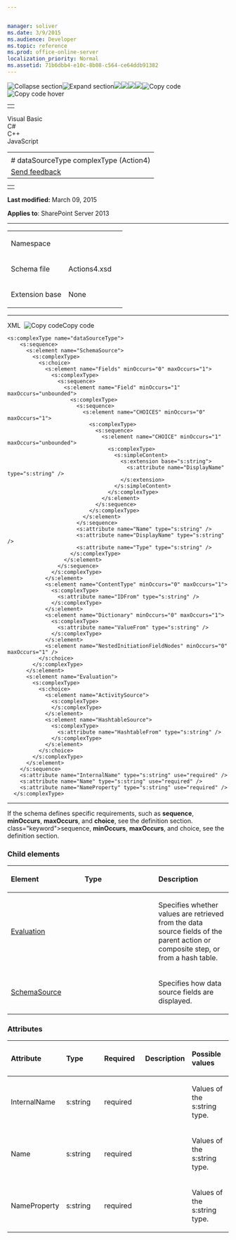 ```yaml
---


manager: soliver
ms.date: 3/9/2015
ms.audience: Developer
ms.topic: reference
ms.prod: office-online-server
localization_priority: Normal
ms.assetid: 71b6dbb4-e10c-8b08-c564-ce64ddb91382
---
```


![Collapse
section](../icons/collapse_all.gif "Collapse section")![Expand
section](../icons/expand_all.gif "Expand section")![](../icons/collapse_all.gif)![](../icons/expand_all.gif)![](../icons/dropdown.gif)![](../icons/dropdownHover.gif)![Copy
code](../icons/copycode.gif "Copy code")![Copy code
hover](../icons/copycodeHighlight.gif "Copy code hover")
<table>
<tbody>
<tr class="odd">
<td align="left"></td>
</tr>
</tbody>
</table>

Visual Basic  
C\#  
C++  
JavaScript  

<table>
<tbody>
<tr class="odd">
<td align="left"><span id="runningHeaderText"></span></td>
</tr>
<tr class="even">
<td align="left"># dataSourceType complexType (Action4)</td>
</tr>
<tr class="odd">
<td align="left"><span id="headfeedbackarea" class="feedbackhead"><a href="javascript:SubmitFeedback(&#39;docthis@Microsoft.com&#39;,&#39;&#39;,&#39;&#39;,&#39;&#39;,&#39;1.0.18082.1225&#39;,&#39;%0\dThank%20you%20for%20your%20feedback.%20The%20developer%20writing%20teams%20use%20your%20feedback%20to%20improve%20documentation.%20While%20we%20are%20reviewing%20your%20feedback,%20we%20may%20send%20you%20e-mail%20to%20ask%20for%20clarification%20or%20feedback%20on%20a%20solution.%20We%20do%20not%20use%20your%20e-mail%20address%20for%20any%20other%20purpose%20and%20we%20delete%20it%20after%20we%20finish%20our%20review.%0\AFor%20further%20information%20about%20the%20privacy%20policies%20of%20Microsoft,%20please%20see%20http://privacy.microsoft.com/en-us/default.aspx.%0\A%0\d&#39;,&#39;Customer%20feedback&#39;);">Send feedback</a></span></td>
</tr>
</tbody>
</table>

<table>
<colgroup>
<col width="100%" />
</colgroup>
<tbody>
<tr class="odd">
<td align="left"></td>
</tr>
</tbody>
</table>

**Last modified:** March 09, 2015

**Applies to**: SharePoint Server 2013


-----------------------------------------------------------------------------------------------------------------------------------------------------------------------------------------------------

<table>
<colgroup>
<col width="50%" />
<col width="50%" />
</colgroup>
<tbody>
<tr class="odd">
<td align="left"><p><span class="label">Namespace</span></p></td>
<td align="left"><p></p></td>
</tr>
<tr class="even">
<td align="left"><p><span class="label">Schema file</span></p></td>
<td align="left"><p>Actions4.xsd</p></td>
</tr>
<tr class="odd">
<td align="left"><p><span class="label">Extension base</span></p></td>
<td align="left"><p>None</p></td>
</tr>
</tbody>
</table>


-----------------------------------------------------------------------------------------------------------------------------------------------------------------------------------------------

<span codelanguage="xmlLang"></span>
XML 
<span class="copyCode" onclick="CopyCode(this)"
onkeypress="CopyCode_CheckKey(this, event)"
onmouseover="ChangeCopyCodeIcon(this)"
onmouseout="ChangeCopyCodeIcon(this)" tabindex="0">![Copy
code](../icons/copycode.gif "Copy code")Copy code</span>
      
    <s:complexType name="dataSourceType">
        <s:sequence>
          <s:element name="SchemaSource">
            <s:complexType>
              <s:choice>
                <s:element name="Fields" minOccurs="0" maxOccurs="1">
                  <s:complexType>
                    <s:sequence>
                      <s:element name="Field" minOccurs="1" maxOccurs="unbounded">
                        <s:complexType>
                          <s:sequence>
                            <s:element name="CHOICES" minOccurs="0" maxOccurs="1">
                              <s:complexType>
                                <s:sequence>
                                  <s:element name="CHOICE" minOccurs="1" maxOccurs="unbounded">
                                    <s:complexType>
                                      <s:simpleContent>
                                        <s:extension base="s:string">
                                          <s:attribute name="DisplayName" type="s:string" />
                                        </s:extension>
                                      </s:simpleContent>
                                    </s:complexType>
                                  </s:element>
                                </s:sequence>
                              </s:complexType>
                            </s:element>
                          </s:sequence>
                          <s:attribute name="Name" type="s:string" />
                          <s:attribute name="DisplayName" type="s:string" />
                          <s:attribute name="Type" type="s:string" />
                        </s:complexType>
                      </s:element>
                    </s:sequence>
                  </s:complexType>
                </s:element>
                <s:element name="ContentType" minOccurs="0" maxOccurs="1">
                  <s:complexType>
                    <s:attribute name="IDFrom" type="s:string" />
                  </s:complexType>
                </s:element>
                <s:element name="Dictionary" minOccurs="0" maxOccurs="1">
                  <s:complexType>
                    <s:attribute name="ValueFrom" type="s:string" />
                  </s:complexType>
                </s:element>
                <s:element name="NestedInitiationFieldNodes" minOccurs="0" maxOccurs="1" />
              </s:choice>
            </s:complexType>
          </s:element>
          <s:element name="Evaluation">
            <s:complexType>
              <s:choice>
                <s:element name="ActivitySource">
                  <s:complexType>
                  </s:complexType>
                </s:element>
                <s:element name="HashtableSource">
                  <s:complexType>
                    <s:attribute name="HashtableFrom" type="s:string" />
                  </s:complexType>
                </s:element>
              </s:choice>
            </s:complexType>
          </s:element>
        </s:sequence>
        <s:attribute name="InternalName" type="s:string" use="required" />
        <s:attribute name="Name" type="s:string" use="required" />
        <s:attribute name="NameProperty" type="s:string" use="required" />
      </s:complexType>


------------------------------------------------------------------------------------------------------------------------------------------------------------------------------------------------------------

If the schema defines specific requirements, such as **sequence**, **minOccurs**, **maxOccurs**, and **choice**, see the definition section.
class="keyword">sequence</span>, **minOccurs**,
**maxOccurs**, and <span
class="keyword">choice</span>, see the definition section.

### Child elements

<table>
<colgroup>
<col width="33%" />
<col width="33%" />
<col width="33%" />
</colgroup>
<thead>
<tr class="header">
<th align="left"><p>Element</p></th>
<th align="left"><p>Type</p></th>
<th align="left"><p>Description</p></th>
</tr>
</thead>
<tbody>
<tr class="odd">
<td align="left"><p><a href="evaluation-element-datasourcetype-complextypeaction4.htm">Evaluation</a></p></td>
<td align="left"><p></p></td>
<td align="left"><p>Specifies whether values are retrieved from the data source fields of the parent action or composite step, or from a hash table.</p></td>
</tr>
<tr class="even">
<td align="left"><p><a href="schemasource-element-datasourcetype-complextypeaction4.htm">SchemaSource</a></p></td>
<td align="left"><p></p></td>
<td align="left"><p>Specifies how data source fields are displayed.</p></td>
</tr>
</tbody>
</table>

### Attributes

<table>
<colgroup>
<col width="20%" />
<col width="20%" />
<col width="20%" />
<col width="20%" />
<col width="20%" />
</colgroup>
<thead>
<tr class="header">
<th align="left"><p>Attribute</p></th>
<th align="left"><p>Type</p></th>
<th align="left"><p>Required</p></th>
<th align="left"><p>Description</p></th>
<th align="left"><p>Possible values</p></th>
</tr>
</thead>
<tbody>
<tr class="odd">
<td align="left"><p>InternalName</p></td>
<td align="left"><p>s:string</p></td>
<td align="left"><p>required</p></td>
<td align="left"><p></p></td>
<td align="left"><p>Values of the s:string type.</p></td>
</tr>
<tr class="even">
<td align="left"><p>Name</p></td>
<td align="left"><p>s:string</p></td>
<td align="left"><p>required</p></td>
<td align="left"><p></p></td>
<td align="left"><p>Values of the s:string type.</p></td>
</tr>
<tr class="odd">
<td align="left"><p>NameProperty</p></td>
<td align="left"><p>s:string</p></td>
<td align="left"><p>required</p></td>
<td align="left"><p></p></td>
<td align="left"><p>Values of the s:string type.</p></td>
</tr>
</tbody>
</table>








